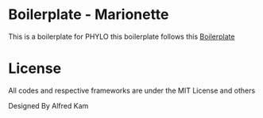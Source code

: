 Boilerplate - Marionette
=============
This is a boilerplate for PHYLO
this boilerplate follows this <a href="https://github.com/alfredkam/Boilerplates/tree/master/Marionette">Boilerplate</a>


License
======
All codes and respective frameworks are under the MIT License and others

Designed By Alfred Kam
